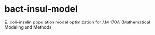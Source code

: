 # bact-insul-model
E. coli-insulin population model optimization for AM 170A (Mathematical Modeling and Methods)

